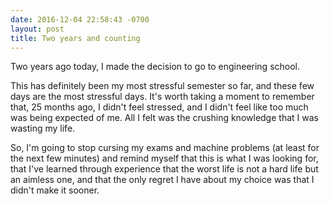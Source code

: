 ```yaml
---
date: 2016-12-04 22:58:43 -0700
layout: post
title: Two years and counting
---
```

Two years ago today, I made the decision to go to engineering school.

This has definitely been my most stressful semester so far, and these few days are the most stressful days. It's
worth taking a moment to remember that, 25 months ago, I didn't feel stressed, and I didn't feel like too much was
being expected of me. All I felt was the crushing knowledge that I was wasting my life.

So, I'm going to stop cursing my exams and machine problems (at least for the next few minutes) and remind myself 
that this is what I was looking for, that I've learned through experience that the worst life is not a hard life but 
an aimless one, and that the only regret I have about my choice was that I didn't make it sooner.